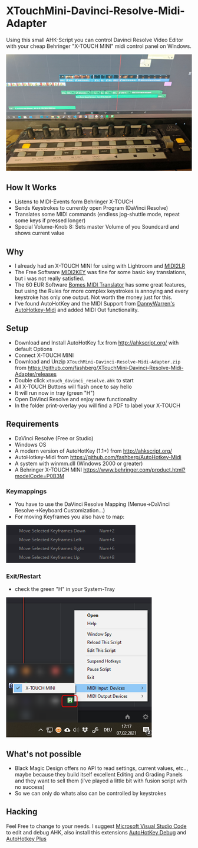 # XTouchMini-Davinci-Resolve-Midi-Adapter

Using this small AHK-Script you can control Davinci Resolve Video Editor with your cheap Behringer "X-TOUCH MINI" midi control panel on Windows.

![inaction](images/inaction.jpg)  

## How It Works

* Listens to MIDI-Events form Behringer X-TOUCH
* Sends Keystrokes to currently open Program (DaVinci Resolve)
* Translates some MIDI commands (endless jog-shuttle mode, repeat some keys if pressed longer)
* Special Volume-Knob 8: Sets master Volume of you Soundcard and shows current value

## Why

* I already had an X-TOUCH MINI for using with Lightroom and [MIDI2LR](https://rsjaffe.github.io/MIDI2LR/)
* The Free Software [MIDI2KEY](https://midikey2key.de/) was fine for some basic key translations, but i was not really satisfied.
* The 60 EUR Software [Bomes MIDI Translator](https://www.bome.com/products/miditranslator) has some great features, but using the Rules for more complex keystrokes is annoying and every keystroke has only one output. Not worth the money just for this.
* I've found AutoHotKey and the MIDI Support from [DannyWarren's AutoHotkey-Midi](https://github.com/dannywarren/AutoHotkey-Midi) and added MIDI Out functionality.

## Setup

* Download and Install AutoHotKey 1.x from <http://ahkscript.org/> with default Options
* Connect X-TOUCH MINI
* Download and Unzip ``XTouchMini-Davinci-Resolve-Midi-Adapter.zip`` from <https://github.com/fashberg/XTouchMini-Davinci-Resolve-Midi-Adapter/releases>
* Double click ``xtouch_davinci_resolve.ahk`` to start
* All X-TOUCH Buttons will flash once to say hello
* It will run now in tray (green "H")
* Open DaVinci Resolve and enjoy new functionality
* In the folder print-overlay you will find a PDF to label your X-TOUCH

## Requirements

* DaVinci Resolve (Free or Studio)
* Windows OS
* A modern version of AutoHotKey (1.1+) from <http://ahkscript.org/>
* AutoHotkey-Midi from <https://github.com/fashberg/AutoHotkey-Midi>
* A system with winmm.dll (Windows 2000 or greater)
* A Behringer X-TOUCH MINI <https://www.behringer.com/product.html?modelCode=P0B3M>

### Keymappings

* You have to use the DaVinci Resolve Mapping (Menue->DaVinci Resolve->Keyboard Customization...)
* For moving Keyframes you also have to map:

![prefs1](images/prefs1.png)

### Exit/Restart

* check the green "H" in your System-Tray

![tray](images/tray.png)

## What's not possible

* Black Magic Design offers no API to read settings, current values, etc.., maybe because they build itself excellent Editing and Grading Panels and they want to sell them (i've played a little bit with fusion script with no success)
* So we can only do whats also can be controlled by keystrokes

## Hacking

Feel Free to change to your needs.
I suggest [Microsoft Visual Studio Code](https://code.visualstudio.com/) to edit and debug AHK, also install this extensions [AutoHotKey Debug](https://marketplace.visualstudio.com/items?itemName=helsmy.autohotkey-debug) and [AutoHotkey Plus](https://marketplace.visualstudio.com/items?itemName=cweijan.vscode-autohotkey-plus)
